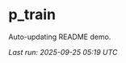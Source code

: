 # p_train

Auto-updating README demo.

<!--START_SECTION:status-->
_Last run: 2025-09-25 05:19 UTC_
<!--END_SECTION:status-->

















































































































































































































































































































































































































































































































































































































































































































































































































































